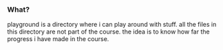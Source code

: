### What?

playground is a directory where i can play around with stuff. all the files in this directory are not part of the course. the idea is to know how far the progress i have made in the course.